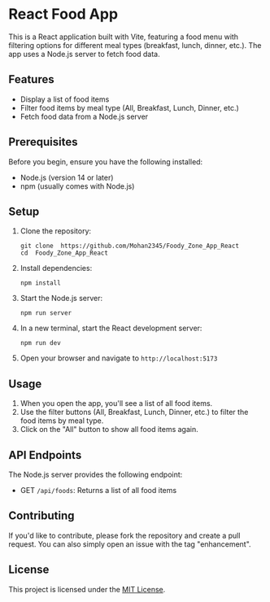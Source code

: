 # React Food App

This is a React application built with Vite, featuring a food menu with filtering options for different meal types (breakfast, lunch, dinner, etc.). The app uses a Node.js server to fetch food data.

## Features

- Display a list of food items
- Filter food items by meal type (All, Breakfast, Lunch, Dinner, etc.)
- Fetch food data from a Node.js server

## Prerequisites

Before you begin, ensure you have the following installed:
- Node.js (version 14 or later)
- npm (usually comes with Node.js)

## Setup

1. Clone the repository:
   ```
   git clone  https://github.com/Mohan2345/Foody_Zone_App_React
   cd  Foody_Zone_App_React
   ```

2. Install dependencies:
   ```
   npm install
   ```

3. Start the Node.js server:
   ```
   npm run server
   ```

4. In a new terminal, start the React development server:
   ```
   npm run dev
   ```

5. Open your browser and navigate to `http://localhost:5173`  

 

## Usage

1. When you open the app, you'll see a list of all food items.
2. Use the filter buttons (All, Breakfast, Lunch, Dinner, etc.) to filter the food items by meal type.
3. Click on the "All" button to show all food items again.

## API Endpoints

The Node.js server provides the following endpoint:

- GET `/api/foods`: Returns a list of all food items

## Contributing

If you'd like to contribute, please fork the repository and create a pull request. You can also simply open an issue with the tag "enhancement".

## License

This project is licensed under the [MIT License](LICENSE).
